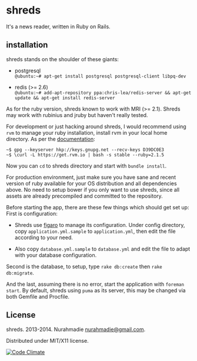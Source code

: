 shreds
===

It's a news reader, written in Ruby on Rails.


installation
---

shreds stands on the shoulder of these giants:

- postgresql  
  `@ubuntu:~# apt-get install postgresql postgresql-client libpq-dev`

- redis (>= 2.6)   
  `@ubuntu:~# add-apt-repository ppa:chris-lea/redis-server && apt-get update && apt-get install redis-server`

As for the ruby version, shreds known to work with MRI (>= 2.1). Shreds may work with rubinius and jruby but haven't really tested.

For development or just hacking around shreds, I would recommend using `rvm` to manage your ruby installation, install rvm in your local home directory. As per the [documentation](http://rvm.io/):  

```
~$ gpg --keyserver hkp://keys.gnupg.net --recv-keys D39DC0E3
~$ \curl -L https://get.rvm.io | bash -s stable --ruby=2.1.5
```

Now you can `cd` to shreds directory and start with `bundle install`.

For production environment, just make sure you have sane and recent version of ruby available for your OS distribution and all dependencies above. No need to setup bower if you only want to use shreds, since all assets are already precompiled and committed to the repository.

Before starting the app, there are these few things which should get set up:  
First is configuration:

- Shreds use [figaro](https://github.com/laserlemon/figaro) to manage its configuration. Under config directory, copy `application.yml.sample` to `application.yml`, then edit the file according to your need.

- Also copy `database.yml.sample` to `database.yml` and edit the file to adapt with your database configuration.

Second is the database, to setup, type `rake db:create` then `rake db:migrate`.

And the last, assuming there is no error, start the application with `foreman start`. By default, shreds using `puma` as its server, this may be changed via both Gemfile and Procfile.

License
---
shreds. 2013-2014. Nurahmadie <nurahmadie@gmail.com>.

Distributed under MIT/X11 license.

[![Code Climate](https://codeclimate.com/github/fudanchii/shreds/badges/gpa.svg)](https://codeclimate.com/github/fudanchii/shreds)
